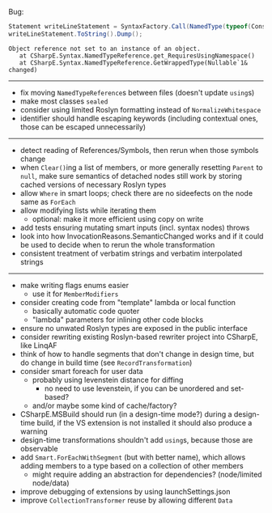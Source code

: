 Bug:

```c#
Statement writeLineStatement = SyntaxFactory.Call(NamedType(typeof(Console)), nameof(Console.WriteLine), Literal(0));
writeLineStatement.ToString().Dump();
```

```
Object reference not set to an instance of an object.
   at CSharpE.Syntax.NamedTypeReference.get_RequiresUsingNamespace()
   at CSharpE.Syntax.NamedTypeReference.GetWrappedType(Nullable`1& changed)
 ```
 
 ---

- fix moving `NamedTypeReference`s between files (doesn't update `using`s)
- make most classes `sealed`
- consider using limited Roslyn formatting instead of `NormalizeWhitespace`
- identifier should handle escaping keywords (including contextual ones, those can be escaped unnecessarily)

---

- detect reading of References/Symbols, then rerun when those symbols change
- when `Clear()`ing a list of members, or more generally resetting `Parent` to `null`, make sure semantics of detached nodes still work by storing cached versions of necessary Roslyn types
- allow `Where` in smart loops; check there are no sideefects on the node same as `ForEach`
- allow modifying lists while iterating them
  - optional: make it more efficient using copy on write 
- add tests ensuring mutating smart inputs (incl. syntax nodes) throws
- look into how InvocationReasons.SemanticChanged works and if it could be used to decide when to rerun the whole transformation
- consistent treatment of verbatim strings and verbatim interpolated strings

---

- make writing flags enums easier
  - use it for `MemberModifiers`
- consider creating code from "template" lambda or local function  
  - basically automatic code quoter
  - "lambda" parameters for inlining other code blocks
- ensure no unwated Roslyn types are exposed in the public interface
- consider rewriting existing Roslyn-based rewriter project into CSharpE, like LinqAF
- think of how to handle segments that don't change in design time, but do change in build time (see `RecordTransformation`)
- consider smart foreach for user data
  - probably using levenstein distance for diffing
    - no need to use levenstein, if you can be unordered and set-based?
  - and/or maybe some kind of cache/factory?
- CSharpE.MSBuild should run (in a design-time mode?) during a design-time build, if the VS extension is not installed it should also produce a warning
- design-time transformations shouldn't add `using`s, because those are observable
- add `Smart.ForEachWithSegment` (but with better name), which allows adding members to a type based on a collection of other members
  - might require adding an abstraction for dependencies? (node/limited node/data)
- improve debugging of extensions by using launchSettings.json
- improve `CollectionTransformer` reuse by allowing different `Data`
